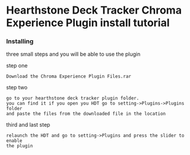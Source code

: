 # Hearthstone Deck Tracker Chroma Experience Plugin install tutorial 

### Installing

three small steps and you will be able to use the plugin

step one

```
Download the Chroma Experience Plugin Files.rar
```

step two

```
go to your hearthstone deck tracker plugin folder.
you can find it if you open you HDT go to setting->Plugins->Plugins folder
and paste the files from the downloaded file in the location
```

third and last step

```
relaunch the HDT and go to setting->Plugins and press the slider to enable
the plugin

```